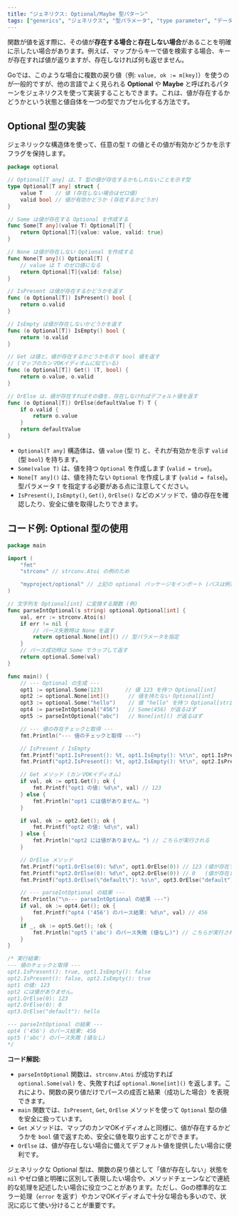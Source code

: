 ```yaml
---
title: "ジェネリクス: Optional/Maybe 型パターン"
tags: ["generics", "ジェネリクス", "型パラメータ", "type parameter", "データ構造", "struct", "Optional", "Maybe", "nil", "ゼロ値"]
---
```


関数が値を返す際に、その値が**存在する場合**と**存在しない場合**があることを明確に示したい場合があります。例えば、マップからキーで値を検索する場合、キーが存在すれば値が返りますが、存在しなければ何も返せません。

Goでは、このような場合に複数の戻り値（例: `value, ok := m[key]`）を使うのが一般的ですが、他の言語でよく見られる **Optional** や **Maybe** と呼ばれるパターンをジェネリクスを使って実装することもできます。これは、値が存在するかどうかという状態と値自体を一つの型でカプセル化する方法です。

## Optional 型の実装

ジェネリックな構造体を使って、任意の型 `T` の値とその値が有効かどうかを示すフラグを保持します。

```go
package optional

// Optional[T any] は、T 型の値が存在するかもしれないことを示す型
type Optional[T any] struct {
	value T    // 値 (存在しない場合はゼロ値)
	valid bool // 値が有効かどうか (存在するかどうか)
}

// Some は値が存在する Optional を作成する
func Some[T any](value T) Optional[T] {
	return Optional[T]{value: value, valid: true}
}

// None は値が存在しない Optional を作成する
func None[T any]() Optional[T] {
	// value は T のゼロ値になる
	return Optional[T]{valid: false}
}

// IsPresent は値が存在するかどうかを返す
func (o Optional[T]) IsPresent() bool {
	return o.valid
}

// IsEmpty は値が存在しないかどうかを返す
func (o Optional[T]) IsEmpty() bool {
	return !o.valid
}

// Get は値と、値が存在するかどうかを示す bool 値を返す
// (マップのカンマOKイディオムに似ている)
func (o Optional[T]) Get() (T, bool) {
	return o.value, o.valid
}

// OrElse は、値が存在すればその値を、存在しなければデフォルト値を返す
func (o Optional[T]) OrElse(defaultValue T) T {
	if o.valid {
		return o.value
	}
	return defaultValue
}
```

*   `Optional[T any]` 構造体は、値 `value` (型 `T`) と、それが有効かを示す `valid` (型 `bool`) を持ちます。
*   `Some(value T)` は、値を持つ `Optional` を作成します (`valid = true`)。
*   `None[T any]()` は、値を持たない `Optional` を作成します (`valid = false`)。型パラメータ `T` を指定する必要がある点に注意してください。
*   `IsPresent()`, `IsEmpty()`, `Get()`, `OrElse()` などのメソッドで、値の存在を確認したり、安全に値を取得したりできます。

## コード例: Optional 型の使用

```go title="Optional 型の使用例"
package main

import (
	"fmt"
	"strconv" // strconv.Atoi の例のため

	"myproject/optional" // 上記の optional パッケージをインポート (パスは例)
)

// 文字列を Optional[int] に変換する関数 (例)
func parseIntOptional(s string) optional.Optional[int] {
	val, err := strconv.Atoi(s)
	if err != nil {
		// パース失敗時は None を返す
		return optional.None[int]() // 型パラメータを指定
	}
	// パース成功時は Some でラップして返す
	return optional.Some(val)
}

func main() {
	// --- Optional の生成 ---
	opt1 := optional.Some(123)       // 値 123 を持つ Optional[int]
	opt2 := optional.None[int]()      // 値を持たない Optional[int]
	opt3 := optional.Some("hello")    // 値 "hello" を持つ Optional[string]
	opt4 := parseIntOptional("456")   // Some(456) が返るはず
	opt5 := parseIntOptional("abc")   // None[int]() が返るはず

	// --- 値の存在チェックと取得 ---
	fmt.Println("--- 値のチェックと取得 ---")

	// IsPresent / IsEmpty
	fmt.Printf("opt1.IsPresent(): %t, opt1.IsEmpty(): %t\n", opt1.IsPresent(), opt1.IsEmpty()) // true, false
	fmt.Printf("opt2.IsPresent(): %t, opt2.IsEmpty(): %t\n", opt2.IsPresent(), opt2.IsEmpty()) // false, true

	// Get メソッド (カンマOKイディオム)
	if val, ok := opt1.Get(); ok {
		fmt.Printf("opt1 の値: %d\n", val) // 123
	} else {
		fmt.Println("opt1 には値がありません。")
	}

	if val, ok := opt2.Get(); ok {
		fmt.Printf("opt2 の値: %d\n", val)
	} else {
		fmt.Println("opt2 には値がありません。") // こちらが実行される
	}

	// OrElse メソッド
	fmt.Printf("opt1.OrElse(0): %d\n", opt1.OrElse(0)) // 123 (値が存在するので value が返る)
	fmt.Printf("opt2.OrElse(0): %d\n", opt2.OrElse(0)) // 0   (値が存在しないので defaultValue が返る)
	fmt.Printf("opt3.OrElse(\"default\"): %s\n", opt3.OrElse("default")) // "hello"

	// --- parseIntOptional の結果 ---
	fmt.Println("\n--- parseIntOptional の結果 ---")
	if val, ok := opt4.Get(); ok {
		fmt.Printf("opt4 ('456') のパース結果: %d\n", val) // 456
	}
	if _, ok := opt5.Get(); !ok {
		fmt.Println("opt5 ('abc') のパース失敗 (値なし)") // こちらが実行される
	}
}

/* 実行結果:
--- 値のチェックと取得 ---
opt1.IsPresent(): true, opt1.IsEmpty(): false
opt2.IsPresent(): false, opt2.IsEmpty(): true
opt1 の値: 123
opt2 には値がありません。
opt1.OrElse(0): 123
opt2.OrElse(0): 0
opt3.OrElse("default"): hello

--- parseIntOptional の結果 ---
opt4 ('456') のパース結果: 456
opt5 ('abc') のパース失敗 (値なし)
*/
```

**コード解説:**

*   `parseIntOptional` 関数は、`strconv.Atoi` が成功すれば `optional.Some(val)` を、失敗すれば `optional.None[int]()` を返します。これにより、関数の戻り値だけでパースの成否と結果（成功した場合）を表現できます。
*   `main` 関数では、`IsPresent`, `Get`, `OrElse` メソッドを使って `Optional` 型の値を安全に扱っています。
*   `Get` メソッドは、マップのカンマOKイディオムと同様に、値が存在するかどうかを `bool` 値で返すため、安全に値を取り出すことができます。
*   `OrElse` は、値が存在しない場合に備えてデフォルト値を提供したい場合に便利です。

ジェネリックな Optional 型は、関数の戻り値として「値が存在しない」状態を `nil` やゼロ値と明確に区別して表現したい場合や、メソッドチェーンなどで連続的な処理を記述したい場合に役立つことがあります。ただし、Goの標準的なエラー処理（`error` を返す）やカンマOKイディオムで十分な場合も多いので、状況に応じて使い分けることが重要です。